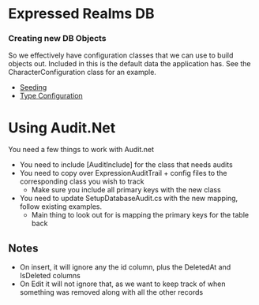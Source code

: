 # Expressed Realms DB

### Creating new DB Objects

So we effectively have configuration classes that we can use to build objects out.  Included in this is the default data
the application has.  See the CharacterConfiguration class for an example.

* [Seeding](https://code-maze.com/migrations-and-seed-data-efcore/)
* [Type Configuration](https://stackoverflow.com/questions/46978332/use-ientitytypeconfiguration-with-a-base-entity)

# Using Audit.Net

You need a few things to work with Audit.net

* You need to include [AuditInclude] for the class that needs audits
* You need to copy over ExpressionAuditTrail + config files to the corresponding class you wish to track
  * Make sure you include all primary keys with the new class
* You need to update SetupDatabaseAudit.cs with the new mapping, follow existing examples.
  * Main thing to look out for is mapping the primary keys for the table back

## Notes

* On insert, it will ignore any the id column, plus the DeletedAt and IsDeleted columns
* On Edit it will not ignore that, as we want to keep track of when something was removed along with all the other records
